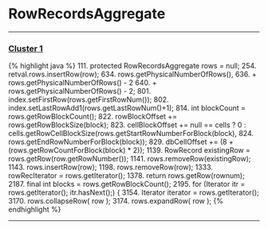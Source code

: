 # RowRecordsAggregate

***

### [Cluster 1](./1)
{% highlight java %}
111. protected RowRecordsAggregate        rows              =     null;
254.             retval.rows.insertRow(row);
634.             rows.getPhysicalNumberOfRows(),
636.             + rows.getPhysicalNumberOfRows() - 2
640.            + rows.getPhysicalNumberOfRows() - 2;
801.   index.setFirstRow(rows.getFirstRowNum());
802.   index.setLastRowAdd1(rows.getLastRowNum()+1);
814.   int blockCount = rows.getRowBlockCount();
822.     rowBlockOffset += rows.getRowBlockSize(block);
823.     cellBlockOffset += null == cells ? 0 : cells.getRowCellBlockSize(rows.getStartRowNumberForBlock(block),
824.                                                  rows.getEndRowNumberForBlock(block));
829.     dbCellOffset += (8 + (rows.getRowCountForBlock(block) * 2));
1139.      RowRecord existingRow = rows.getRow(row.getRowNumber());
1141.        rows.removeRow(existingRow);
1143.     rows.insertRow(row);
1198.     rows.removeRow(row);
1333.         rowRecIterator = rows.getIterator();
1378.     return rows.getRow(rownum);
2187.         final int blocks = rows.getRowBlockCount();
2195.         for (Iterator itr = rows.getIterator(); itr.hasNext();) {
3154.     Iterator iterator = rows.getIterator();
3170.         rows.collapseRow( row );
3174.         rows.expandRow( row );
{% endhighlight %}

***

